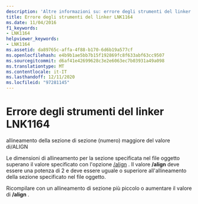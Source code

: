 ```yaml
---
description: 'Altre informazioni su: errore degli strumenti del linker LNK1164'
title: Errore degli strumenti del linker LNK1164
ms.date: 11/04/2016
f1_keywords:
- LNK1164
helpviewer_keywords:
- LNK1164
ms.assetid: da89765c-affa-4f88-b170-6d6b19a577cf
ms.openlocfilehash: e4b9b1ae5bb7b15f192869fc8f633abf63cc9507
ms.sourcegitcommit: d6af41e42699628c3e2e6063ec7b03931a49a098
ms.translationtype: MT
ms.contentlocale: it-IT
ms.lasthandoff: 12/11/2020
ms.locfileid: "97281145"
---
```

# <a name="linker-tools-error-lnk1164"></a>Errore degli strumenti del linker LNK1164

allineamento della sezione di sezione (numero) maggiore del valore di/ALIGN

Le dimensioni di allineamento per la sezione specificata nel file oggetto superano il valore specificato con l'opzione [/align](../../build/reference/align-section-alignment.md) . Il valore **/align** deve essere una potenza di 2 e deve essere uguale o superiore all'allineamento della sezione specificato nel file oggetto.

Ricompilare con un allineamento di sezione più piccolo o aumentare il valore di **/align** .
